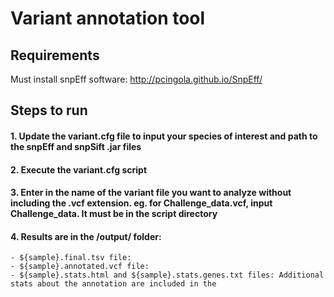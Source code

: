 # Variant annotation tool

## Requirements
Must install snpEff software: http://pcingola.github.io/SnpEff/

## Steps to run

#### 1.	Update the variant.cfg file to input your species of interest and path to the snpEff and snpSift .jar files
#### 2.	Execute the variant.cfg script
#### 3.	Enter in the name of the variant file you want to analyze without including the .vcf extension. eg. for Challenge_data.vcf, input Challenge_data. It must be in the script directory
#### 4.	Results are in the /output/ folder:
    - ${sample}.final.tsv file: 
    - ${sample}.annotated.vcf file: 
    - ${sample}.stats.html and ${sample}.stats.genes.txt files: Additional stats about the annotation are included in the 
